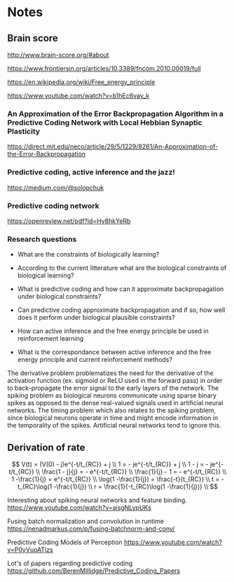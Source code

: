 # Notes

## Brain score

http://www.brain-score.org/#about

https://www.frontiersin.org/articles/10.3389/fncom.2010.00019/full

https://en.wikipedia.org/wiki/Free_energy_principle

https://www.youtube.com/watch?v=b1hEc6vay_k

### An Approximation of the Error Backpropagation Algorithm in a Predictive Coding Network with Local Hebbian Synaptic Plasticity

https://direct.mit.edu/neco/article/29/5/1229/8261/An-Approximation-of-the-Error-Backpropagation

### Predictive coding, active inference and the jazz!

https://medium.com/@solopchuk

### Predictive coding network

https://openreview.net/pdf?id=Hy8hkYeRb

### Research questions

- What are the constraints of biologically learning?
- According to the current litterature what are the biological constraints of biological learning?

- What is predictive coding and how can it approximate backpropagation under biological constraints?
- Can predictive coding approximate backpropagation and if so, how well does it perform under biological plausible constraints?

- How can active inference and the free energy principle be used in reinforcement learning
- What is the correspondance between active inference and the free energy principle and current reinforcement methods?

The derivative problem problematizes the need for the derivative of the activation function (ex. sigmoid or ReLU used in the forward pass) in order to back-propagate the error signal to the early layers of the network.
The spiking problem as biological neurons communicate using sparse binary spikes as opposed to the dense real-valued signals used in artificial neural networks.
The timing problem which also relates to the spiking problem, since biological neurons operate in time and might encode information in the temporality of the spikes. Artificial neural networks tend to ignore this.

## Derivation of rate

$$
  V(t) = (V(0) - j)e^{-t/t_{RC}} + j \\
  1 = - je^{-t/t_{RC}} + j \\
  1 - j = - je^{-t/t_{RC}} \\
  \frac{1 - j}{j} = - e^{-t/t_{RC}} \\
  \frac{1}{j} - 1 = - e^{-t/t_{RC}} \\
  1 -\frac{1}{j} = e^{-t/t_{RC}} \\
  \log(1 -\frac{1}{j}) = \frac{-t}{t_{RC}} \\
  t = -t_{RC}\log(1 -\frac{1}{j}) \\
  r = \frac{1}{-t_{RC}\log(1 -\frac{1}{j})} \\
$$

Interesting about spiking neural networks and feature binding.
https://www.youtube.com/watch?v=aisgNLypUKs

Fusing batch normalization and convolution in runtime
https://nenadmarkus.com/p/fusing-batchnorm-and-conv/

Predictive Coding Models of Perception
https://www.youtube.com/watch?v=P0yVuoATjzs

Lot's of papers regarding predictive coding
https://github.com/BerenMillidge/Predictive_Coding_Papers
